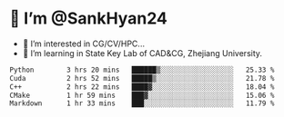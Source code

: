 # 👋 I’m @SankHyan24

- 👀 I’m interested in CG/CV/HPC...
- 🌱 I’m learning in State Key Lab of CAD&CG, Zhejiang University.

<!---
SankHyan24/SankHyan24 is a ✨ special ✨ repository because its `README.md` (this file) appears on your GitHub profile.
You can click the Preview link to take a look at your changes.
--->
<!--START_SECTION:waka-->

```txt
Python        3 hrs 20 mins   ██████▒░░░░░░░░░░░░░░░░░░   25.33 %
Cuda          2 hrs 52 mins   █████▒░░░░░░░░░░░░░░░░░░░   21.78 %
C++           2 hrs 22 mins   ████▓░░░░░░░░░░░░░░░░░░░░   18.04 %
CMake         1 hr 59 mins    ███▓░░░░░░░░░░░░░░░░░░░░░   15.06 %
Markdown      1 hr 33 mins    ███░░░░░░░░░░░░░░░░░░░░░░   11.79 %
```

<!--END_SECTION:waka-->
